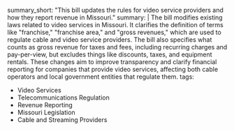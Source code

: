 summary_short: "This bill updates the rules for video service providers and how they report revenue in Missouri."
summary: |
  The bill modifies existing laws related to video services in Missouri. It clarifies the definition of terms like "franchise," "franchise area," and "gross revenues," which are used to regulate cable and video service providers. The bill also specifies what counts as gross revenue for taxes and fees, including recurring charges and pay-per-view, but excludes things like discounts, taxes, and equipment rentals. These changes aim to improve transparency and clarify financial reporting for companies that provide video services, affecting both cable operators and local government entities that regulate them.
tags:
  - Video Services
  - Telecommunications Regulation
  - Revenue Reporting
  - Missouri Legislation
  - Cable and Streaming Providers
